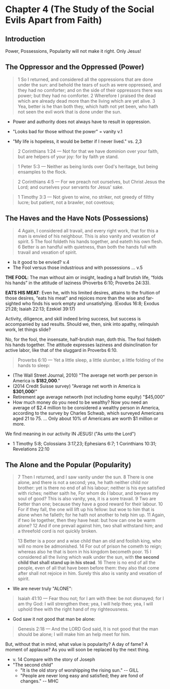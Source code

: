# Chapter 4 (The Study of the Social Evils Apart from Faith)

## Introduction

Power, Possessions, Popularity will not make it right. Only Jesus!

## The Oppressor and the Oppressed (Power)

> 1 So I returned, and considered all the oppressions that are done under the sun: and behold the tears of such as were oppressed, and they had no comforter; and on the side of their oppressors there was power; but they had no comforter. 2 Wherefore I praised the dead which are already dead more than the living which are yet alive. 3 Yea, better is he than both they, which hath not yet been, who hath not seen the evil work that is done under the sun.

- Power and authority does not always have to result in oppression.

- "Looks bad for those without the power" = vanity v.1

- "My life is hopeless, it would be better if I never lived." vs. 2,3

> 2 Corinthians 1:24 &mdash; Not for that we have dominion over your faith, but are helpers of your joy: for by faith ye stand.
<!-- -->
> 1 Peter 5:3 &mdash; Neither as being lords over God's heritage, but being ensamples to the flock.
<!-- -->
> 2 Corinthians 4:5 &mdash; For we preach not ourselves, but Christ Jesus the Lord; and ourselves your servants for Jesus' sake.

> 1 Timothy 3:3 &mdash; Not given to wine, no striker, not greedy of filthy lucre; but patient, not a brawler, not covetous; 

## The Haves and the Have Nots (Possessions)

> 4 Again, I considered all travail, and every right work, that for this a man is envied of his neighbour. This is also vanity and vexation of spirit. 5 The fool foldeth his hands together, and eateth his own flesh. 6 Better is an handful with quietness, than both the hands full with travail and vexation of spirit.

- Is it good to be envied? v.4
- The Fool versus those industrious and with possessions ... v.5

**THE FOOL**:  The man without aim or insight, leading a half brutish life, “folds his hands” in the attitude of laziness (Proverbs 6:10; Proverbs 24:33).

**EATS HIS MEAT**: Even he, with his limited desires, attains to the fruition of those desires, “eats his meat” and rejoices more than the wise and far-sighted who finds his work empty and unsatisfying. (Exodus 16:8; Exodus 21:28; Isaiah 22:13; Ezekiel 39:17)

Activity, diligence, and skill indeed bring success, but success is accompanied by sad results. Should we, then, sink into apathy, relinquish work, let things slide? 

No, for the fool, the insensate, half-brutish man, doth this. The fool foldeth his hands together. The attitude expresses laziness and disinclination for active labor, like that of the sluggard in Proverbs 6:10.

> Proverbs 6:10 &mdash; Yet a little sleep, a little slumber, a little folding of the hands to sleep:

- (The Wall Street Journal, 2010) "The average net worth per person in America is **$182,000**."
- (2014 Credit Suisse survey) "Average net worth in America is **$301,000**!"
- Retirement age average networth (not including home equity) "$45,000"
- How much money do you need to be wealthy? Now you need an average of $2.4 million to be considered a wealthy person in America, according to the survey by Charles Schwab, which surveyed Americans aged 21 to 75. ... Only about 10% of Americans are worth $1 million or more.

We find meaning in our activity IN JESUS! ("As unto the Lord")

- 1 Timothy 5:8; Colossians 3:17,23; Ephesians 6:7; 1 Corinthians 10:31; Revelations 22:10

## The Alone and the Popular (Popularity)

> 7 Then I returned, and I saw vanity under the sun. 8 There is one alone, and there is not a second; yea, he hath neither child nor brother: yet is there no end of all his labour; neither is his eye satisfied with riches; neither saith he, For whom do I labour, and bereave my soul of good? This is also vanity, yea, it is a sore travail. 9 Two are better than one; because they have a good reward for their labour. 10 For if they fall, the one will lift up his fellow: but woe to him that is alone when he falleth; for he hath not another to help him up. 11 Again, if two lie together, then they have heat: but how can one be warm alone? 12 And if one prevail against him, two shall withstand him; and a threefold cord is not quickly broken. 

> 13 Better is a poor and a wise child than an old and foolish king, who will no more be admonished. 14 For out of prison he cometh to reign; whereas also he that is born in his kingdom becometh poor. 15 I considered all the living which walk under the sun, with **the second child that shall stand up in his stead**. 16 There is no end of all the people, even of all that have been before them: they also that come after shall not rejoice in him. Surely this also is vanity and vexation of spirit.

- We are never truly "ALONE":
> Isaiah 41:10 &mdash; Fear thou not; for I am with thee: be not dismayed; for I am thy God: I will strengthen thee; yea, I will help thee; yea, I will uphold thee with the right hand of my righteousness.

- God saw it not good that man be alone:
> Genesis 2:18 &mdash; And the LORD God said, It is not good that the man should be alone; I will make him an help meet for him.

But, without that in mind, what value is popularity? A day of fame? A moment of applause? As you will soon be replaced by the next thing.

- v. 14 Compare with the story of Joseph
- "The second child"
	- "It is the old story of worshipping the rising sun." -- GILL
	- "People are never long easy and satisfied; they are fond of changes." -- MHC